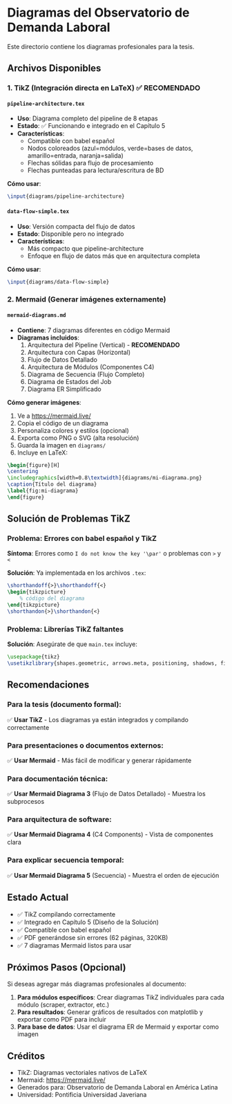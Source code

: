 # Diagramas del Observatorio de Demanda Laboral

Este directorio contiene los diagramas profesionales para la tesis.

## Archivos Disponibles

### 1. TikZ (Integración directa en LaTeX) ✅ RECOMENDADO

#### `pipeline-architecture.tex`
- **Uso**: Diagrama completo del pipeline de 8 etapas
- **Estado**: ✅ Funcionando e integrado en el Capítulo 5
- **Características**:
  - Compatible con babel español
  - Nodos coloreados (azul=módulos, verde=bases de datos, amarillo=entrada, naranja=salida)
  - Flechas sólidas para flujo de procesamiento
  - Flechas punteadas para lectura/escritura de BD

**Cómo usar**:
```latex
\input{diagrams/pipeline-architecture}
```

#### `data-flow-simple.tex`
- **Uso**: Versión compacta del flujo de datos
- **Estado**: Disponible pero no integrado
- **Características**:
  - Más compacto que pipeline-architecture
  - Enfoque en flujo de datos más que en arquitectura completa

**Cómo usar**:
```latex
\input{diagrams/data-flow-simple}
```

### 2. Mermaid (Generar imágenes externamente)

#### `mermaid-diagrams.md`
- **Contiene**: 7 diagramas diferentes en código Mermaid
- **Diagramas incluidos**:
  1. Arquitectura del Pipeline (Vertical) - **RECOMENDADO**
  2. Arquitectura con Capas (Horizontal)
  3. Flujo de Datos Detallado
  4. Arquitectura de Módulos (Componentes C4)
  5. Diagrama de Secuencia (Flujo Completo)
  6. Diagrama de Estados del Job
  7. Diagrama ER Simplificado

**Cómo generar imágenes**:

1. Ve a https://mermaid.live/
2. Copia el código de un diagrama
3. Personaliza colores y estilos (opcional)
4. Exporta como PNG o SVG (alta resolución)
5. Guarda la imagen en `diagrams/`
6. Incluye en LaTeX:

```latex
\begin{figure}[H]
\centering
\includegraphics[width=0.8\textwidth]{diagrams/mi-diagrama.png}
\caption{Título del diagrama}
\label{fig:mi-diagrama}
\end{figure}
```

## Solución de Problemas TikZ

### Problema: Errores con babel español y TikZ

**Síntoma**: Errores como `I do not know the key '\par'` o problemas con `>` y `<`

**Solución**: Ya implementada en los archivos `.tex`:
```latex
\shorthandoff{>}\shorthandoff{<}
\begin{tikzpicture}
    % código del diagrama
\end{tikzpicture}
\shorthandon{>}\shorthandon{<}
```

### Problema: Librerías TikZ faltantes

**Solución**: Asegúrate de que `main.tex` incluye:
```latex
\usepackage{tikz}
\usetikzlibrary{shapes.geometric, arrows.meta, positioning, shadows, fit, shapes.multipart}
```

## Recomendaciones

### Para la tesis (documento formal):
✅ **Usar TikZ** - Los diagramas ya están integrados y compilando correctamente

### Para presentaciones o documentos externos:
✅ **Usar Mermaid** - Más fácil de modificar y generar rápidamente

### Para documentación técnica:
✅ **Usar Mermaid Diagrama 3** (Flujo de Datos Detallado) - Muestra los subprocesos

### Para arquitectura de software:
✅ **Usar Mermaid Diagrama 4** (C4 Components) - Vista de componentes clara

### Para explicar secuencia temporal:
✅ **Usar Mermaid Diagrama 5** (Secuencia) - Muestra el orden de ejecución

## Estado Actual

- ✅ TikZ compilando correctamente
- ✅ Integrado en Capítulo 5 (Diseño de la Solución)
- ✅ Compatible con babel español
- ✅ PDF generándose sin errores (62 páginas, 320KB)
- ✅ 7 diagramas Mermaid listos para usar

## Próximos Pasos (Opcional)

Si deseas agregar más diagramas profesionales al documento:

1. **Para módulos específicos**: Crear diagramas TikZ individuales para cada módulo (scraper, extractor, etc.)
2. **Para resultados**: Generar gráficos de resultados con matplotlib y exportar como PDF para incluir
3. **Para base de datos**: Usar el diagrama ER de Mermaid y exportar como imagen

## Créditos

- TikZ: Diagramas vectoriales nativos de LaTeX
- Mermaid: https://mermaid.live/
- Generados para: Observatorio de Demanda Laboral en América Latina
- Universidad: Pontificia Universidad Javeriana

